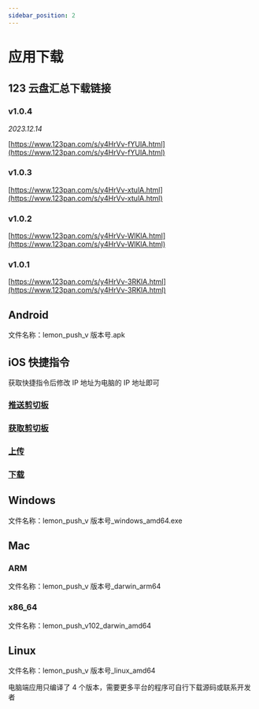 ```yaml
---
sidebar_position: 2
---
```


# 应用下载

## 123 云盘汇总下载链接

### v1.0.4

*2023.12.14*

[https://www.123pan.com/s/y4HrVv-fYUlA.html](https://www.123pan.com/s/y4HrVv-fYUlA.html)

### v1.0.3

[https://www.123pan.com/s/y4HrVv-xtulA.html](https://www.123pan.com/s/y4HrVv-xtulA.html)

### v1.0.2

[https://www.123pan.com/s/y4HrVv-WlKlA.html](https://www.123pan.com/s/y4HrVv-WlKlA.html)

### v1.0.1

[https://www.123pan.com/s/y4HrVv-3RKlA.html](https://www.123pan.com/s/y4HrVv-3RKlA.html)

## Android

文件名称：lemon_push_v 版本号.apk

## iOS 快捷指令

获取快捷指令后修改 IP 地址为电脑的 IP 地址即可

### [推送剪切板](https://www.icloud.com/shortcuts/e4c0de6a7a7d4a52a8e82f108e509475)

### [获取剪切板](https://www.icloud.com/shortcuts/3dc68dccca8c4818982cfbbd5ae89c44)

### [上传](https://www.icloud.com/shortcuts/8d94bfed26364c629bca3780090b43ed)

### [下载](https://www.icloud.com/shortcuts/29e401c2992b4bbd8c0d204f541a5c07)

## Windows

文件名称：lemon_push_v 版本号\_windows_amd64.exe

## Mac

### ARM

文件名称：lemon_push_v 版本号\_darwin_arm64

### x86_64

文件名称：lemon_push_v102_darwin_amd64

## Linux

文件名称：lemon_push_v 版本号\_linux_amd64

电脑端应用只编译了 4 个版本，需要更多平台的程序可自行下载源码或联系开发者
